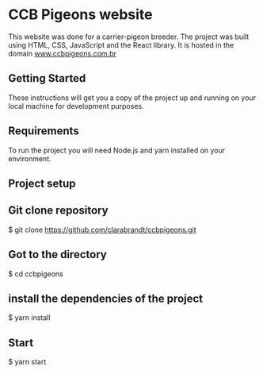 # CCB Pigeons website
This website was done for a carrier-pigeon breeder. The project was built using HTML, CSS, JavaScript and the React library.
It is hosted in the domain www.ccbpigeons.com.br

## Getting Started
These instructions will get you a copy of the project up and running on your local machine for development purposes. 

## Requirements
To run the project you will need Node.js and yarn installed on your environment. 

## Project setup

## Git clone repository
$ git clone https://github.com/clarabrandt/ccbpigeons.git

## Got to the directory
$ cd ccbpigeons

## install the dependencies of the project
$ yarn install

## Start
$ yarn start

